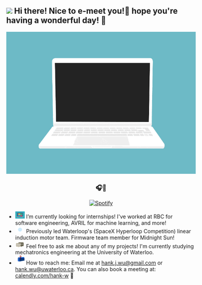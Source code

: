 <h2> <img src="https://emojis.slackmojis.com/emojis/images/1588315024/8823/hyperkitty.gif?1588315024" width="30" /> Hi there! Nice to e-meet you!👋 hope you're having a wonderful day! 🙂</h2>
<p align="center" width="50%" height="50%">
  <img src="https://github.com/hank-w/hank-w/blob/master/code.gif">
</p>
<div align="center" width="50">
  
### 🎧🎼  <!--img src="https://media.giphy.com/media/kC8QA2OYWOADK0e1Uk/giphy.gif" width="30" style="padding-top: 10px;" -->

<!--img alt="Spotify" src="https://spotify-readme.sp-xd.vercel.app/api/spotify" href="https://open.spotify.com" &count_private=true&bg_color=904e99&title_color=fff&text_color=fff&icon_color=f2f2f2-->

[![Spotify](https://spotify-readme.sp-xd.vercel.app/api/spotify)](https://open.spotify.com) <br>

<!--https://media2.giphy.com/media/M9kgjEsLG6LMbYC9dl/giphy.gif -->
  
</div>

- <img src="https://github.com/hank-w/hank-w/blob/master/laptop.gif?raw=true" width="25" /> I’m currently looking for internships! I've worked at RBC for software engineering, AVRIL for machine learning, and more! 
- <img src="https://github.com/hank-w/hank-w/blob/master/gear.gif?raw=true" width="25" /> Previously led Waterloop's (SpaceX Hyperloop Competition) linear induction motor team. Firmware team member for Midnight Sun! 
- <img src="https://github.com/hank-w/hank-w/blob/master/message.gif?raw=true" width="25" /> Feel free to ask me about any of my projects! I'm currently studying mechatronics engineering at the University of Waterloo.
- <img src="https://github.com/hank-w/hank-w/blob/master/letterbox.gif?raw=true" width="25" /> How to reach me: Email me at hank.j.wu@gmail.com or hank.wu@uwaterloo.ca. You can also book a meeting at: [calendly.com/hank-w](https://calendly.com/hank-w) 🙂 

